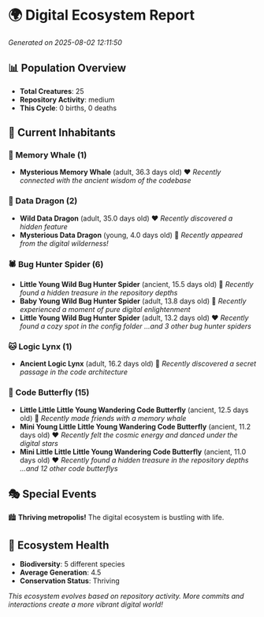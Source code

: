 # 🌍 Digital Ecosystem Report
*Generated on 2025-08-02 12:11:50*

## 📊 Population Overview
- **Total Creatures**: 25
- **Repository Activity**: medium
- **This Cycle**: 0 births, 0 deaths

## 👥 Current Inhabitants

### 🐋 Memory Whale (1)
- **Mysterious Memory Whale** (adult, 36.3 days old) ❤️
  *Recently connected with the ancient wisdom of the codebase*

### 🐉 Data Dragon (2)
- **Wild Data Dragon** (adult, 35.0 days old) ❤️
  *Recently discovered a hidden feature*
- **Mysterious Data Dragon** (young, 4.0 days old) 💚
  *Recently appeared from the digital wilderness!*

### 🕷️ Bug Hunter Spider (6)
- **Little Young Wild Bug Hunter Spider** (ancient, 15.5 days old) 💛
  *Recently found a hidden treasure in the repository depths*
- **Baby Young Wild Bug Hunter Spider** (adult, 13.8 days old) 💛
  *Recently experienced a moment of pure digital enlightenment*
- **Little Young Wild Bug Hunter Spider** (adult, 13.2 days old) ❤️
  *Recently found a cozy spot in the config folder*
  *...and 3 other bug hunter spiders*

### 🐱 Logic Lynx (1)
- **Ancient Logic Lynx** (adult, 16.2 days old) 💚
  *Recently discovered a secret passage in the code architecture*

### 🦋 Code Butterfly (15)
- **Little Little Little Young Wandering Code Butterfly** (ancient, 12.5 days old) 💛
  *Recently made friends with a memory whale*
- **Mini Young Little Little Young Wandering Code Butterfly** (ancient, 11.2 days old) ❤️
  *Recently felt the cosmic energy and danced under the digital stars*
- **Mini Little Little Little Young Wandering Code Butterfly** (ancient, 11.0 days old) ❤️
  *Recently found a hidden treasure in the repository depths*
  *...and 12 other code butterflys*

## 🎭 Special Events

🏙️ **Thriving metropolis!** The digital ecosystem is bustling with life.

## 🔬 Ecosystem Health
- **Biodiversity**: 5 different species
- **Average Generation**: 4.5
- **Conservation Status**: Thriving

*This ecosystem evolves based on repository activity. More commits and interactions create a more vibrant digital world!*